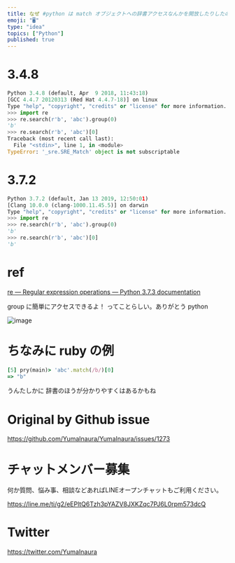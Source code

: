 ```yaml
---
title: なぜ #python は match オブジェクトへの辞書アクセスなんかを開放したりしたのだい？ ( `TypeError: '_sre.S
emoji: "🖥"
type: "idea"
topics: ["Python"]
published: true
---
```



# 3.4.8

```py
Python 3.4.8 (default, Apr  9 2018, 11:43:18)
[GCC 4.4.7 20120313 (Red Hat 4.4.7-18)] on linux
Type "help", "copyright", "credits" or "license" for more information.
>>> import re
>>> re.search(r'b', 'abc').group(0)
'b'
>>> re.search(r'b', 'abc')[0]
Traceback (most recent call last):
  File "<stdin>", line 1, in <module>
TypeError: '_sre.SRE_Match' object is not subscriptable
```

# 3.7.2

```py
Python 3.7.2 (default, Jan 13 2019, 12:50:01)
[Clang 10.0.0 (clang-1000.11.45.5)] on darwin
Type "help", "copyright", "credits" or "license" for more information.
>>> import re
>>> re.search(r'b', 'abc').group(0)
'b'
>>> re.search(r'b', 'abc')[0]
'b'
```


# ref

[re — Regular expression operations — Python 3.7.3 documentation](https://docs.python.org/3/library/re.html)

group に簡単にアクセスできるよ！ ってことらしい。ありがとう python

![image](https://user-images.githubusercontent.com/13635059/56090302-94def800-5edb-11e9-8602-8419364f73e1.png)

# ちなみに ruby の例

```rb
[5] pry(main)> 'abc'.match(/b/)[0]
=> "b"
```

うんたしかに 辞書のほうが分かりやすくはあるかもね

# Original by Github issue

https://github.com/YumaInaura/YumaInaura/issues/1273








<!-- Update From Qiita API -->

# チャットメンバー募集


何か質問、悩み事、相談などあればLINEオープンチャットもご利用ください。

https://line.me/ti/g2/eEPltQ6Tzh3pYAZV8JXKZqc7PJ6L0rpm573dcQ





# Twitter


https://twitter.com/YumaInaura


<!-- Update From Qiita API -->


